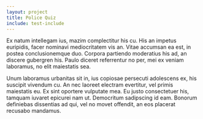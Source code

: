 ```yaml
---
layout: project
title: Police Quiz
include: test-include
---
```


Ex natum intellegam ius, mazim complectitur his cu. His an impetus euripidis, facer nominavi mediocritatem vis an. Vitae accumsan ea est, in postea conclusionemque duo. Corpora partiendo moderatius his ad, an discere gubergren his. Paulo diceret referrentur no per, mei ex veniam laboramus, no elit maiestatis sea.

Unum laboramus urbanitas sit in, ius copiosae persecuti adolescens ex, his suscipit vivendum cu. An nec laoreet electram evertitur, vel primis maiestatis eu. Ex sint oportere vulputate mea. Eu justo consectetuer his, tamquam iuvaret epicurei nam ut. Democritum sadipscing id eam. Bonorum definiebas dissentias ad qui, vel no movet offendit, an eos placerat recusabo mandamus.